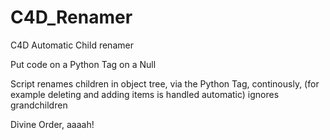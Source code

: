 # C4D_Renamer
C4D Automatic Child renamer

Put code on a Python Tag on a Null

Script renames children in object tree,
via the Python Tag,
continously, (for example deleting and adding items is handled automatic)
ignores grandchildren

Divine Order, aaaah!
